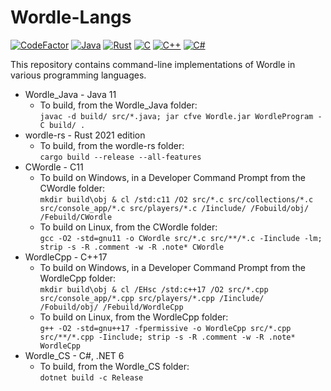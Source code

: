 # Wordle-Langs

[![CodeFactor](https://www.codefactor.io/repository/github/the-mighty-mo/wordle-langs/badge)](https://www.codefactor.io/repository/github/the-mighty-mo/wordle-langs)
[![Java](https://github.com/the-mighty-mo/Wordle-Langs/actions/workflows/java.yml/badge.svg)](https://github.com/the-mighty-mo/Wordle-Langs/actions/workflows/java.yml)
[![Rust](https://github.com/the-mighty-mo/Wordle-Langs/actions/workflows/rust.yml/badge.svg)](https://github.com/the-mighty-mo/Wordle-Langs/actions/workflows/rust.yml)
[![C](https://github.com/the-mighty-mo/Wordle-Langs/actions/workflows/c.yml/badge.svg)](https://github.com/the-mighty-mo/Wordle-Langs/actions/workflows/c.yml)
[![C++](https://github.com/the-mighty-mo/Wordle-Langs/actions/workflows/cpp.yml/badge.svg)](https://github.com/the-mighty-mo/Wordle-Langs/actions/workflows/cpp.yml)
[![C#](https://github.com/the-mighty-mo/Wordle-Langs/actions/workflows/c%23.yml/badge.svg)](https://github.com/the-mighty-mo/Wordle-Langs/actions/workflows/c%23.yml)

This repository contains command-line implementations of Wordle in various programming languages.

- Wordle_Java - Java 11
  - To build, from the Wordle_Java folder:  
    `javac -d build/ src/*.java; jar cfve Wordle.jar WordleProgram -C build/ .`
- wordle-rs - Rust 2021 edition
  - To build, from the wordle-rs folder:  
    `cargo build --release --all-features`
- CWordle - C11
  - To build on Windows, in a Developer Command Prompt from the CWordle folder:  
    `mkdir build\obj & cl /std:c11 /O2 src/*.c src/collections/*.c src/console_app/*.c src/players/*.c /Iinclude/ /Fobuild/obj/ /Febuild/CWordle`
  - To build on Linux, from the CWordle folder:  
    `gcc -O2 -std=gnu11 -o CWordle src/*.c src/**/*.c -Iinclude -lm; strip -s -R .comment -w -R .note* CWordle`
- WordleCpp - C++17
  - To build on Windows, in a Developer Command Prompt from the WordleCpp folder:  
    `mkdir build\obj & cl /EHsc /std:c++17 /O2 src/*.cpp src/console_app/*.cpp src/players/*.cpp /Iinclude/ /Fobuild/obj/ /Febuild/WordleCpp`
  - To build on Linux, from the WordleCpp folder:  
    `g++ -O2 -std=gnu++17 -fpermissive -o WordleCpp src/*.cpp src/**/*.cpp -Iinclude; strip -s -R .comment -w -R .note* WordleCpp`
- Wordle_CS - C#, .NET 6
  - To build, from the Wordle_CS folder:  
    `dotnet build -c Release`
